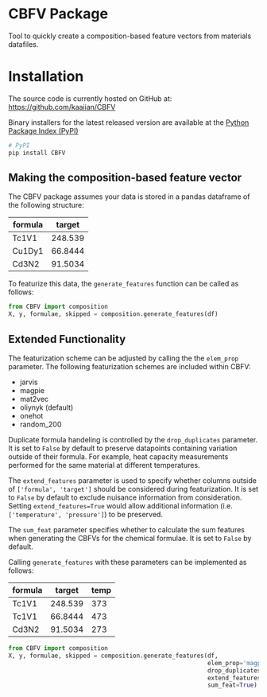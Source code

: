 # CBFV Package
Tool to quickly create a composition-based feature vectors from materials datafiles.

# Installation
The source code is currently hosted on GitHub at: https://github.com/kaaiian/CBFV

Binary installers for the latest released version are available at the <a href="https://pypi.org/project/cbfv/">Python Package Index (PyPI)</a>
```bash
# PyPI
pip install CBFV
```

## Making the composition-based feature vector
The CBFV package assumes your data is stored in a pandas dataframe of the following structure:

formula | target
---|---
Tc1V1 | 248.539
Cu1Dy1 | 66.8444
Cd3N2 | 91.5034

To featurize this data, the `generate_features` function can be called as follows:

```python
from CBFV import composition
X, y, formulae, skipped = composition.generate_features(df)
```

## Extended Functionality

The featurization scheme can be adjusted by calling the the `elem_prop` parameter. The following featurization schemes are included within CBFV:
- jarvis
- magpie
- mat2vec
- oliynyk (default)
- onehot
- random_200

Duplicate formula handeling is controlled by the `drop_duplicates` parameter. It is set to `False` by default to preserve datapoints containing variation outside of their formula. For example, heat capacity measurements performed for the same material at different temperatures.

The `extend_features` parameter is used to specify whether columns outside of `['formula', 'target']` should be considered during featurization. It is set to `False` by default to exclude nuisance information from consideration. Setting `extend_features=True` would allow additional information (i.e. `['temperature', 'pressure']`) to be preserved.

The `sum_feat` parameter specifies whether to calculate the sum features when generating the CBFVs for the chemical formulae. It is set to `False` by default.

Calling `generate_features` with these parameters can be implemented as follows:

formula | target | temp
---|---|---
Tc1V1 | 248.539 | 373
Tc1V1 | 66.8444 | 473
Cd3N2 | 91.5034 | 273

```python
from CBFV import composition
X, y, formulae, skipped = composition.generate_features(df,
                                                        elem_prop='magpie',
                                                        drop_duplicates=False,
                                                        extend_features=True,
                                                        sum_feat=True)
```
